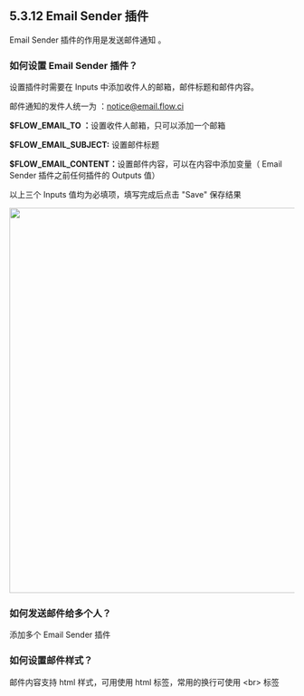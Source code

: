 ## 5.3.12 Email Sender 插件

Email Sender 插件的作用是发送邮件通知 。

### 如何设置 Email Sender 插件？

设置插件时需要在 Inputs 中添加收件人的邮箱，邮件标题和邮件内容。

邮件通知的发件人统一为 ：notice@email.flow.ci

<b>$FLOW_EMAIL_TO ：</b>设置收件人邮箱，只可以添加一个邮箱

<b>$FLOW_EMAIL_SUBJECT:</b> 设置邮件标题

<b>$FLOW_EMAIL_CONTENT：</b>设置邮件内容，可以在内容中添加变量（ Email Sender 插件之前任何插件的 Outputs 值）

以上三个 Inputs 值均为必填项，填写完成后点击 "Save" 保存结果

<img src="https://dn-shimo-image.qbox.me/4aTsQKlitjkQ7dt3.png!thumbnail" width=680>

### 如何发送邮件给多个人？

添加多个 Email Sender 插件

### 如何设置邮件样式？

邮件内容支持 html 样式，可用使用 html 标签，常用的换行可使用 \<br\> 标签

